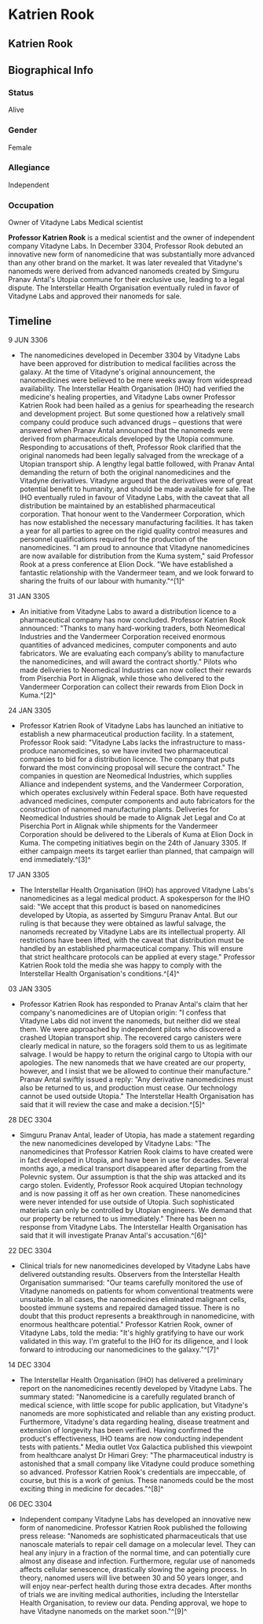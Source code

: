 # Katrien Rook
## Katrien Rook

		

## Biographical Info

### Status

Alive

### Gender

Female

### Allegiance

Independent

### Occupation

Owner of Vitadyne Labs
Medical scientist

**Professor Katrien Rook** is a medical scientist and the owner of independent company Vitadyne Labs. In December 3304, Professor Rook debuted an innovative new form of nanomedicine that was substantially more advanced than any other brand on the market. It was later revealed that Vitadyne's nanomeds were derived from advanced nanomeds created by Simguru Pranav Antal's Utopia commune for their exclusive use, leading to a legal dispute. The Interstellar Health Organisation eventually ruled in favor of Vitadyne Labs and approved their nanomeds for sale.

## Timeline

9 JUN 3306

- The nanomedicines developed in December 3304 by Vitadyne Labs have been approved for distribution to medical facilities across the galaxy. At the time of Vitadyne's original announcement, the nanomedicines were believed to be mere weeks away from widespread availability. The Interstellar Health Organisation (IHO) had verified the medicine's healing properties, and Vitadyne Labs owner Professor Katrien Rook had been hailed as a genius for spearheading the research and development project. But some questioned how a relatively small company could produce such advanced drugs – questions that were answered when Pranav Antal announced that the nanomeds were derived from pharmaceuticals developed by the Utopia commune. Responding to accusations of theft, Professor Rook clarified that the original nanomeds had been legally salvaged from the wreckage of a Utopian transport ship. A lengthy legal battle followed, with Pranav Antal demanding the return of both the original nanomedicines and the Vitadyne derivatives. Vitadyne argued that the derivatives were of great potential benefit to humanity, and should be made available for sale. The IHO eventually ruled in favour of Vitadyne Labs, with the caveat that all distribution be maintained by an established pharmaceutical corporation. That honour went to the Vandermeer Corporation, which has now established the necessary manufacturing facilities. It has taken a year for all parties to agree on the rigid quality control measures and personnel qualifications required for the production of the nanomedicines. "I am proud to announce that Vitadyne nanomedicines are now available for distribution from the Kuma system," said Professor Rook at a press conference at Elion Dock. "We have established a fantastic relationship with the Vandermeer team, and we look forward to sharing the fruits of our labour with humanity."^[1]^

31 JAN 3305

- An initiative from Vitadyne Labs to award a distribution licence to a pharmaceutical company has now concluded. Professor Katrien Rook announced: "Thanks to many hard-working traders, both Neomedical Industries and the Vandermeer Corporation received enormous quantities of advanced medicines, computer components and auto fabricators. We are evaluating each company’s ability to manufacture the nanomedicines, and will award the contract shortly." Pilots who made deliveries to Neomedical Industries can now collect their rewards from Piserchia Port in Alignak, while those who delivered to the Vandermeer Corporation can collect their rewards from Elion Dock in Kuma.^[2]^

24 JAN 3305

- Professor Katrien Rook of Vitadyne Labs has launched an initiative to establish a new pharmaceutical production facility. In a statement, Professor Rook said: "Vitadyne Labs lacks the infrastructure to mass-produce nanomedicines, so we have invited two pharmaceutical companies to bid for a distribution licence. The company that puts forward the most convincing proposal will secure the contract." The companies in question are Neomedical Industries, which supplies Alliance and independent systems, and the Vandermeer Corporation, which operates exclusively within Federal space. Both have requested advanced medicines, computer components and auto fabricators for the construction of nanomed manufacturing plants. Deliveries for Neomedical Industries should be made to Alignak Jet Legal and Co at Piserchia Port in Alignak while shipments for the Vandermeer Corporation should be delivered to the Liberals of Kuma at Elion Dock in Kuma. The competing initiatives begin on the 24th of January 3305. If either campaign meets its target earlier than planned, that campaign will end immediately.^[3]^

17 JAN 3305

- The Interstellar Health Organisation (IHO) has approved Vitadyne Labs's nanomedicines as a legal medical product. A spokesperson for the IHO said: "We accept that this product is based on nanomedicines developed by Utopia, as asserted by Simguru Pranav Antal. But our ruling is that because they were obtained as lawful salvage, the nanomeds recreated by Vitadyne Labs are its intellectual property. All restrictions have been lifted, with the caveat that distribution must be handled by an established pharmaceutical company. This will ensure that strict healthcare protocols can be applied at every stage." Professor Katrien Rook told the media she was happy to comply with the Interstellar Health Organisation's conditions.^[4]^

03 JAN 3305

- Professor Katrien Rook has responded to Pranav Antal's claim that her company's nanomedicines are of Utopian origin: "I confess that Vitadyne Labs did not invent the nanomeds, but neither did we steal them. We were approached by independent pilots who discovered a crashed Utopian transport ship. The recovered cargo canisters were clearly medical in nature, so the foragers sold them to us as legitimate salvage. I would be happy to return the original cargo to Utopia with our apologies. The new nanomeds that we have created are our property, however, and I insist that we be allowed to continue their manufacture." Pranav Antal swiftly issued a reply: "Any derivative nanomedicines must also be returned to us, and production must cease. Our technology cannot be used outside Utopia." The Interstellar Health Organisation has said that it will review the case and make a decision.^[5]^

28 DEC 3304

- Simguru Pranav Antal, leader of Utopia, has made a statement regarding the new nanomedicines developed by Vitadyne Labs: "The nanomedicines that Professor Katrien Rook claims to have created were in fact developed in Utopia, and have been in use for decades. Several months ago, a medical transport disappeared after departing from the Polevnic system. Our assumption is that the ship was attacked and its cargo stolen. Evidently, Professor Rook acquired Utopian technology and is now passing it off as her own creation. These nanomedicines were never intended for use outside of Utopia. Such sophisticated materials can only be controlled by Utopian engineers. We demand that our property be returned to us immediately." There has been no response from Vitadyne Labs. The Interstellar Health Organisation has said that it will investigate Pranav Antal's accusation.^[6]^

22 DEC 3304

- Clinical trials for new nanomedicines developed by Vitadyne Labs have delivered outstanding results. Observers from the Interstellar Health Organisation summarised: "Our teams carefully monitored the use of Vitadyne nanomeds on patients for whom conventional treatments were unsuitable. In all cases, the nanomedicines eliminated malignant cells, boosted immune systems and repaired damaged tissue. There is no doubt that this product represents a breakthrough in nanomedicine, with enormous healthcare potential." Professor Katrien Rook, owner of Vitadyne Labs, told the media: "It's highly gratifying to have our work validated in this way. I'm grateful to the IHO for its diligence, and I look forward to introducing our nanomedicines to the galaxy."^[7]^

14 DEC 3304

- The Interstellar Health Organisation (IHO) has delivered a preliminary report on the nanomedicines recently developed by Vitadyne Labs. The summary stated: "Nanomedicine is a carefully regulated branch of medical science, with little scope for public application, but Vitadyne's nanomeds are more sophisticated and reliable than any existing product. Furthermore, Vitadyne's data regarding healing, disease treatment and extension of longevity has been verified. Having confirmed the product's effectiveness, IHO teams are now conducting independent tests with patients." Media outlet Vox Galactica published this viewpoint from healthcare analyst Dr Himari Grey: "The pharmaceutical industry is astonished that a small company like Vitadyne could produce something so advanced. Professor Katrien Rook's credentials are impeccable, of course, but this is a work of genius. These nanomeds could be the most exciting thing in medicine for decades."^[8]^

06 DEC 3304

- Independent company Vitadyne Labs has developed an innovative new form of nanomedicine. Professor Katrien Rook published the following press release: "Nanomeds are sophisticated pharmaceuticals that use nanoscale materials to repair cell damage on a molecular level. They can heal any injury in a fraction of the normal time, and can potentially cure almost any disease and infection. Furthermore, regular use of nanomeds affects cellular senescence, drastically slowing the ageing process. In theory, nanomed users will live between 30 and 50 years longer, and will enjoy near-perfect health during those extra decades. After months of trials we are inviting medical authorities, including the Interstellar Health Organisation, to review our data. Pending approval, we hope to have Vitadyne nanomeds on the market soon."^[9]^